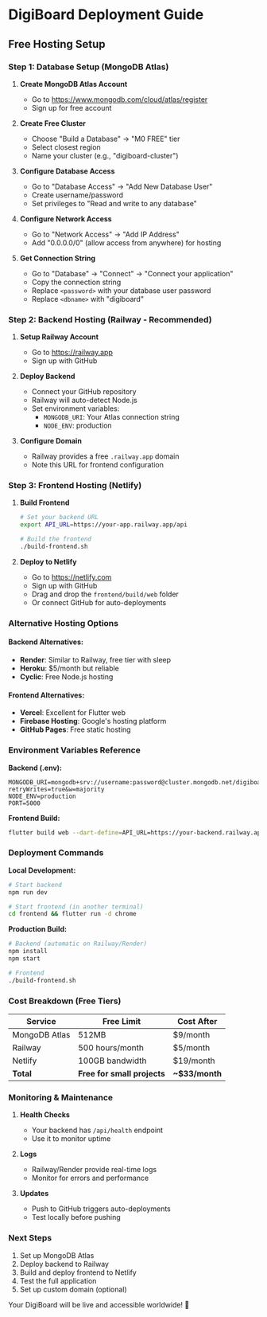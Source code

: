 # DigiBoard Deployment Guide

## Free Hosting Setup

### Step 1: Database Setup (MongoDB Atlas)

1. **Create MongoDB Atlas Account**
   - Go to https://www.mongodb.com/cloud/atlas/register
   - Sign up for free account

2. **Create Free Cluster**
   - Choose "Build a Database" → "M0 FREE" tier
   - Select closest region
   - Name your cluster (e.g., "digiboard-cluster")

3. **Configure Database Access**
   - Go to "Database Access" → "Add New Database User"
   - Create username/password
   - Set privileges to "Read and write to any database"

4. **Configure Network Access**
   - Go to "Network Access" → "Add IP Address"
   - Add "0.0.0.0/0" (allow access from anywhere) for hosting

5. **Get Connection String**
   - Go to "Database" → "Connect" → "Connect your application"
   - Copy the connection string
   - Replace `<password>` with your database user password
   - Replace `<dbname>` with "digiboard"

### Step 2: Backend Hosting (Railway - Recommended)

1. **Setup Railway Account**
   - Go to https://railway.app
   - Sign up with GitHub

2. **Deploy Backend**
   - Connect your GitHub repository
   - Railway will auto-detect Node.js
   - Set environment variables:
     - `MONGODB_URI`: Your Atlas connection string
     - `NODE_ENV`: production

3. **Configure Domain**
   - Railway provides a free `.railway.app` domain
   - Note this URL for frontend configuration

### Step 3: Frontend Hosting (Netlify)

1. **Build Frontend**
   ```bash
   # Set your backend URL
   export API_URL=https://your-app.railway.app/api
   
   # Build the frontend
   ./build-frontend.sh
   ```

2. **Deploy to Netlify**
   - Go to https://netlify.com
   - Sign up with GitHub
   - Drag and drop the `frontend/build/web` folder
   - Or connect GitHub for auto-deployments

### Alternative Hosting Options

#### Backend Alternatives:
- **Render**: Similar to Railway, free tier with sleep
- **Heroku**: $5/month but reliable
- **Cyclic**: Free Node.js hosting

#### Frontend Alternatives:
- **Vercel**: Excellent for Flutter web
- **Firebase Hosting**: Google's hosting platform
- **GitHub Pages**: Free static hosting

### Environment Variables Reference

**Backend (.env):**
```
MONGODB_URI=mongodb+srv://username:password@cluster.mongodb.net/digiboard?retryWrites=true&w=majority
NODE_ENV=production
PORT=5000
```

**Frontend Build:**
```bash
flutter build web --dart-define=API_URL=https://your-backend.railway.app/api
```

### Deployment Commands

**Local Development:**
```bash
# Start backend
npm run dev

# Start frontend (in another terminal)
cd frontend && flutter run -d chrome
```

**Production Build:**
```bash
# Backend (automatic on Railway/Render)
npm install
npm start

# Frontend
./build-frontend.sh
```

### Cost Breakdown (Free Tiers)

| Service | Free Limit | Cost After |
|---------|------------|------------|
| MongoDB Atlas | 512MB | $9/month |
| Railway | 500 hours/month | $5/month |
| Netlify | 100GB bandwidth | $19/month |
| **Total** | **Free for small projects** | **~$33/month** |

### Monitoring & Maintenance

1. **Health Checks**
   - Your backend has `/api/health` endpoint
   - Use it to monitor uptime

2. **Logs**
   - Railway/Render provide real-time logs
   - Monitor for errors and performance

3. **Updates**
   - Push to GitHub triggers auto-deployments
   - Test locally before pushing

### Next Steps

1. Set up MongoDB Atlas
2. Deploy backend to Railway
3. Build and deploy frontend to Netlify
4. Test the full application
5. Set up custom domain (optional)

Your DigiBoard will be live and accessible worldwide! 🚀
